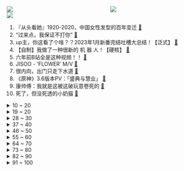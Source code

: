<div >
	<a style="float:left;width:55%;" href = "https://github.com/anuraghazra/github-readme-stats">
	 <img src = "https://github-readme-stats.vercel.app/api?username=iuuuuuaena&theme=buefy&show_icons=true"/>
	</a>
	<a  style="float:right;width:45%" href = "https://github.com/anuraghazra/github-readme-stats">
	 <img  src="https://github-readme-stats.vercel.app/api/top-langs/?username=anuraghazra&layout=compact"/>
	</a>
	</div>

[![](https://img.shields.io/badge/jxd-@jxdgogogo.xyz-yellowgreen.svg)](https://www.jxdgogogo.xyz)<br>
1. 『从头看她』1920-2020，中国女性发型的百年变迁 [:link:](//www.bilibili.com/video/BV1qm4y1r7BB) <br>
2. “过来点，我保证不打你” [:link:](//www.bilibili.com/video/BV1tN411N7jN) <br>
3. up主，你这看了个啥？？2023年1月新番完结吐槽大总结！【泛式】 [:link:](//www.bilibili.com/video/BV1Bh411375J) <br>
4. 【自制】我做了一种很新的 机 器 人！【硬核】 [:link:](//www.bilibili.com/video/BV1Uh41137Th) <br>
5. 六年前B站全是这种视频！！ [:link:](//www.bilibili.com/video/BV1XL411X7nQ) <br>
6. JISOO - ‘FLOWER’ M/V [:link:](//www.bilibili.com/video/BV1RX4y1R7w1) <br>
7. 很内向，出门只走下水道 [:link:](//www.bilibili.com/video/BV1Ng4y1x7QM) <br>
8. 《原神》3.6版本PV：「盛典与慧业」 [:link:](//www.bilibili.com/video/BV1Ds4y1J7n3) <br>
9. 康帅傅：我就是这被这破玩意卷死的 [:link:](//www.bilibili.com/video/BV1kT411q7FQ) <br>
10. 死了，但没死透的小奶猫 [:link:](//www.bilibili.com/video/BV1NV4y1Q7bk) <br>
<details>
<summary>10 ~ 20</summary>

11. 《明日方舟》主题曲【惊霆无声】开放 限时纪念活动宣传pv [:link:](//www.bilibili.com/video/BV1gY4y1D71D) <br>
12. 2分钟讲完《狂飙》高启强的一生，还没看的进来看看 [:link:](//www.bilibili.com/video/BV1PT411B73G) <br>
13. BBOX超燃演奏《无期迷途》 [:link:](//www.bilibili.com/video/BV1mT411q7KA) <br>
14. 耗时半年的呕心之作，带你跨越数万年，去了解神秘的非洲文明 [:link:](//www.bilibili.com/video/BV1iN411P71T) <br>
15. 酥酥脆脆香猪!小傲抱头痛哭！ [:link:](//www.bilibili.com/video/BV1sL411S7L9) <br>
16. 美国最贵炸鸡VS肯德基！！$600美金一份的炸鸡，值得吗？ [:link:](//www.bilibili.com/video/BV1oM411M7WX) <br>
17. 《家人们谁懂啊》原来配音是她，这是娶了一个黄瓜条吗！ [:link:](//www.bilibili.com/video/BV1kM4y1U7ms) <br>
18. 被告：真诚是我永远的必杀技 [:link:](//www.bilibili.com/video/BV1gg4y1G7Fx) <br>
19. 【蔚蓝档案】首曝PV——欢迎来到基沃托斯！ [:link:](//www.bilibili.com/video/BV11v4y1V7am) <br>
</details>
<details>
<summary>19 ~ 20</summary>

20. 走廊清唱《すずめ feat.十明》铃芽户缔主题曲 [:link:](//www.bilibili.com/video/BV1oT411q77o) <br>
21. 那个被骂上热搜的高三女生，得到大家的道歉了吗？ [:link:](//www.bilibili.com/video/BV1Ks4y1U7AR) <br>
22. 《重返未来：1999》三测PV 招募开启 中配实装！ [:link:](//www.bilibili.com/video/BV1PT411z7AB) <br>
23. 【何同学】我们做了一台中文打字机... [:link:](//www.bilibili.com/video/BV1Sk4y1471G) <br>
24. 「原梦冒险团」第一集：出发！向着星辰与深渊！ [:link:](//www.bilibili.com/video/BV1Gh41137Xf) <br>
25. 英雄联盟：暗裔未来，甩葱歌！ [:link:](//www.bilibili.com/video/BV1AV4y1Q7sj) <br>
26. 炸裂！《越狱兔》到底有多离谱？动画界最强战力？ [:link:](//www.bilibili.com/video/BV1PY4y1D7Xs) <br>
27. 你可能真的一点没看懂茄子哭马 [:link:](//www.bilibili.com/video/BV1co4y1W7eY) <br>
28. 我终于知道为什么情侣爬完泰山不是结婚就是分手 [:link:](//www.bilibili.com/video/BV1t84y1g7Gj) <br>
</details>
<details>
<summary>28 ~ 30</summary>

29. 蓑衣在2200多年前的先秦时期就已经出现了，是人们用来避雨的工具。 [:link:](//www.bilibili.com/video/BV1aV4y1Q7bn) <br>
30. 做了350斤无骨鸡爪，在家实现无限畅吃！ [:link:](//www.bilibili.com/video/BV17L411S7JB) <br>
31. 中文互联网的凋零，正在杀死中国人工智能的未来【为什么我们搞不出ChatGPT】 [:link:](//www.bilibili.com/video/BV1Nm4y1z7AT) <br>
32. 猫猫打字太慢了 [:link:](//www.bilibili.com/video/BV1wN411N7mQ) <br>
33. 网曝我们是假情侣，回应一些瓜 [:link:](//www.bilibili.com/video/BV1eg4y137rx) <br>
34. 【编导说02】电竞区up主の日常--回复热心网友私信之 【我们到底熟不熟】 [:link:](//www.bilibili.com/video/BV1zg4y137sf) <br>
35. 全网首测！体验美国最刺激的户外活动！超级震撼！ [:link:](//www.bilibili.com/video/BV1qm4y1r7ZG) <br>
36. 在这个身体工作真的辛苦大家了 [:link:](//www.bilibili.com/video/BV1WV4y1Q78u) <br>
37. 《小川同学是女生》DLC 后日谈 [:link:](//www.bilibili.com/video/BV1HM4y1U7dN) <br>
</details>
<details>
<summary>37 ~ 40</summary>

38. 两代大帝对望！看看什么叫俄罗斯巅峰时刻！《叶卡捷琳娜》S2P8 [:link:](//www.bilibili.com/video/BV17a4y1M7DB) <br>
39. 水 视 频 [:link:](//www.bilibili.com/video/BV12a4y1M7FL) <br>
40. 【钢铁雄心4】全流程新手教学 | 5500小时带你入门 [:link:](//www.bilibili.com/video/BV1P84y1g7JN) <br>
41. 占用你几分钟，还给你，我半生厨艺经验，肉类焯水，和青菜焯水希望对大家有所帮助 [:link:](//www.bilibili.com/video/BV14L411S7ZD) <br>
42. 深度|| 横扫八荒的大秦为何14年就亡了？秦到底崩在了哪？ [:link:](//www.bilibili.com/video/BV18h411V7DL) <br>
43. 《艺术人生》 [:link:](//www.bilibili.com/video/BV1s84y1g7iS) <br>
44. 为什么全世界都阻止不了韩国人霸凌？？韩国财阀大小姐真实事件？ [:link:](//www.bilibili.com/video/BV1qo4y1W7D1) <br>
45. 浅感受一下ai绘画的效果，做完这个视频，内心五味杂陈 [:link:](//www.bilibili.com/video/BV1oT411q7Yu) <br>
46. 【祖玛/Zuma】【新世界纪录！！！】【冒险模式】【38分02秒】 [:link:](//www.bilibili.com/video/BV1384y1g7yx) <br>
</details>
<details>
<summary>46 ~ 50</summary>

47. 谁懂！滑跪拥抱真的很绝！导演的封神动作设计再次出现，救赎感拉满！！ [:link:](//www.bilibili.com/video/BV1HN411N7Jb) <br>
48. 小呆呆喜提标准差事 [:link:](//www.bilibili.com/video/BV1A24y1j7yb) <br>
49. 怎么脱离网红妆画出精致感 手把手塑造一眼脱俗的气质 名媛妆化妆 [:link:](//www.bilibili.com/video/BV1RM4y1m74j) <br>
50. 在成都夜市消费一个晚上，看看有多少缺斤少两的商贩，缺的如果要回来可以省多少钱？ [:link:](//www.bilibili.com/video/BV1Jm4y1z7gX) <br>
51. 把成年鳄鱼养家里是什么样的体验？ [:link:](//www.bilibili.com/video/BV1DM4y1U7uM) <br>
52. 当校园出现“跳房子”，接下来的一幕幕令人感慨 [:link:](//www.bilibili.com/video/BV1Tc411j7eG) <br>
53. 最后这坑给我键盘都按废了！ [:link:](//www.bilibili.com/video/BV1vN411N73u) <br>
54. 钢筋直男和女同事AA，4000元到美术馆看上海夜景？？？【凭啥这么贵ep55-ROOF P.M. Modern Dining】 [:link:](//www.bilibili.com/video/BV1B84y1M7Eh) <br>
55. 学校本地的埃及人 [:link:](//www.bilibili.com/video/BV1FV4y1Q7Lo) <br>
</details>
<details>
<summary>55 ~ 60</summary>

56. 【油管百万恐游动画博主FASH入驻B站了】波比是可爱的女孩子…吗？| Poppy PlayTime [:link:](//www.bilibili.com/video/BV1Wm4y1z7Kx) <br>
57. 《崩坏3》全新S级角色「织羽梦旌」& SP角色「终末协理0017」预告 [:link:](//www.bilibili.com/video/BV1m84y1g7N9) <br>
58. 哥们，文言文翻译能多离谱？! [:link:](//www.bilibili.com/video/BV1wM411u7AY) <br>
59. 我妹妹175cm 给她买什么车？ [:link:](//www.bilibili.com/video/BV1Nc41157FQ) <br>
60. ChatGPT六步提问法：你若诚心发问，它会给你一篇惊艳论文！ [:link:](//www.bilibili.com/video/BV16s4y177Pz) <br>
61. 一只虚胖  一只实心 [:link:](//www.bilibili.com/video/BV1Ys4y1D72Q) <br>
62. 【罗翔】多数即正义？从苏格拉底之死聊起 [:link:](//www.bilibili.com/video/BV1Po4y1W7Qv) <br>
63. 做UP主三年！用全部收益开了一家二次元店！！！ [:link:](//www.bilibili.com/video/BV1tv4y1V7wK) <br>
64. 第二套小学生太极广播体操，现在开始！ [:link:](//www.bilibili.com/video/BV1U24y1L7iQ) <br>
</details>
<details>
<summary>64 ~ 70</summary>

65. 官方整活儿【梦幻西游X福鼎白茶X太姥山景区】 茶旅宣传片《仙都梦茶》正式上线 [:link:](//www.bilibili.com/video/BV1LM4y1U74R) <br>
66. “笑死，这要能出神里，我直接送你满命...我趣！” [:link:](//www.bilibili.com/video/BV1Th41137er) <br>
67. 我终于把这道暗黑甜品给做出来了！ [:link:](//www.bilibili.com/video/BV1es4y177p6) <br>
68. 【淮秀帮】假如《狂飙》玩狼人杀（二）！ [:link:](//www.bilibili.com/video/BV1d84y1u7gB) <br>
69. 在襄阳吃肉嗦面太爽了吧？！红红辣辣，50一人牛肉吃到撑！ [:link:](//www.bilibili.com/video/BV1xM4y1U7vd) <br>
70. 好家伙这哪是深夜专车 是不简单特快吧 [:link:](//www.bilibili.com/video/BV17o4y1W7dR) <br>
71. 【每日亿遍】Happy猫教你唱happy歌 [:link:](//www.bilibili.com/video/BV1NX4y1d7d7) <br>
72. 师父 完整版 [:link:](//www.bilibili.com/video/BV1sM411M7Cq) <br>
73. 我不允许还有人不知道万叶偷帽子这个梗！ [:link:](//www.bilibili.com/video/BV1NN411N7oT) <br>
</details>
<details>
<summary>73 ~ 80</summary>

74. 泪失禁体质真的主打的就是一个尴尬！！你有泪失禁体质吗？ [:link:](//www.bilibili.com/video/BV1ds4y1J7tv) <br>
75. 这些网红绿植🧐懒人手残党别来沾边 [:link:](//www.bilibili.com/video/BV1zs4y1J7Uj) <br>
76. 他们有他们要上的岸，你有你要攀的山。 [:link:](//www.bilibili.com/video/BV1pL411Q7XR) <br>
77. 10首你曾听过但不知道名字的曲子 [:link:](//www.bilibili.com/video/BV14s4y177iT) <br>
78. 原来第一次网恋奔现时女友就馋我身子了！ [:link:](//www.bilibili.com/video/BV14M4y1U7W3) <br>
79. 【四川话版】铃芽之旅❌痔疮之旅✅ [:link:](//www.bilibili.com/video/BV1sm4y1z7Lt) <br>
80. 一画头发就像假发，油头……这里有你想要的答案！画头发技巧 [:link:](//www.bilibili.com/video/BV1B24y1L7LP) <br>
81. 【全球独家】卧槽！英雄联盟和乐高合作了！ [:link:](//www.bilibili.com/video/BV12V4y1Q7Zp) <br>
82. 外 星 摇 子 [:link:](//www.bilibili.com/video/BV1T24y1j7eS) <br>
</details>
<details>
<summary>82 ~ 90</summary>

83. 【4K60FPS】张学友《慢慢》经典神级现场！慢慢心变成铁 [:link:](//www.bilibili.com/video/BV12a4y1T7Yh) <br>
84. 假如情侣吵架讲礼貌时# 情侣日常 [:link:](//www.bilibili.com/video/BV1vX4y1R7ya) <br>
85. 当北方人第一次走进广东村里的早茶店时... [:link:](//www.bilibili.com/video/BV1PN411T7Pt) <br>
86. YG是真不会扬长避短啊？ [:link:](//www.bilibili.com/video/BV1Qm4y1z7zh) <br>
87. 如果用毕加索风格做动画？ [:link:](//www.bilibili.com/video/BV1o24y1L74o) <br>
88. 感受一下被狗狗追杀的感觉 [:link:](//www.bilibili.com/video/BV14s4y177Ye) <br>
89. 希望所有的小动物都能被温柔对待 [:link:](//www.bilibili.com/video/BV1ZT411q73g) <br>
90. 杭州498日料自助餐，居然缺斤少两 [:link:](//www.bilibili.com/video/BV1po4y1W7hy) <br>
91. “在全班同学面前演戏究竟需要多强的信念感”|《雷雨》话剧表演课堂实录 [:link:](//www.bilibili.com/video/BV1H84y1M78A) <br>
</details>
<details>
<summary>91 ~ 100</summary>

92. “也许疯狂的人并不是我” [:link:](//www.bilibili.com/video/BV1cc411j7PQ) <br>
93. 街头邀请陌生人撕标签 [:link:](//www.bilibili.com/video/BV1Bh411V7KU) <br>
94. 全村突然停电，学校食堂中午也不能做饭了，看见孩子们一个个喊着肚子饿，准备带他们去村口觅食咯.. [:link:](//www.bilibili.com/video/BV1U24y177UD) <br>
95. 真正的埃及人看《刺客信条起源》会有什么反应！ [:link:](//www.bilibili.com/video/BV1Gj411w7GW) <br>
96. “我高考山东省第三，妈妈知道后，却一点都不开心” [:link:](//www.bilibili.com/video/BV1vk4y1i7pS) <br>
97. 这玩意怎么吃？ [:link:](//www.bilibili.com/video/BV1Zh411g7kB) <br>
98. 【阿斗】20万人打出8.5分，上映26年，至今被奉为高智商犯罪巅峰之作！爱德华·诺顿处女作《一级恐惧》 [:link:](//www.bilibili.com/video/BV1yT411q73N) <br>
99. 高情商秘书VS低情商秘书 [:link:](//www.bilibili.com/video/BV1CL411m7Qe) <br>
100. 【起源行动34登顶】火与钢术特10人无名庇护所首杀 [:link:](//www.bilibili.com/video/BV1vM411M7pC) <br>
</details>
